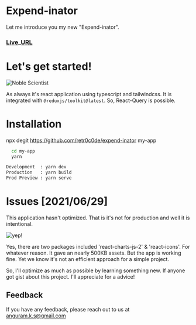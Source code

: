 # **Expend-inator**

Let me introduce you my new "Expend-inator".

### [**Live_URL**](https://expend-inator.vercel.app/)

# **Let's get started!**

![Noble Scientist](https://media.giphy.com/media/11PEptfDmR4vjW/giphy.gif)

As always it's react application using typescript and tailwindcss.
It is integrated with `@reduxjs/toolkit@latest`.
So, React-Query is possible.

# **Installation**

npx degit https://github.com/retr0c0de/expend-inator my-app

```bash
  cd my-app
  yarn
```

```bash
Development  : yarn dev
Production   : yarn build
Prod Preview : yarn serve
```

# Issues [2021/06/29]

This application hasn't optimized. That is it's not for production and
well it is intentional.

![yep!](https://media.giphy.com/media/JeMOaDsmCnJvHd7OJR/giphy-downsized.gif)

Yes, there are two packages included 'react-charts-js-2' & 'react-icons'.
For whatever reason. It gave an nearly 500KB assets. But the app is working fine.
Yet we know it's not an efficient approach for a simple project.

So, I'll optimize as much as possible by learning something new.
If anyone got gist about this project. I'll appreciate for a advice!

<!-- ![Gentleman](https://media.giphy.com/media/UV5HWyLH0OcfpuPkbi/giphy.gif) -->

## Feedback

If you have any feedback, please reach out to us at anguram.k.s@gmail.com
